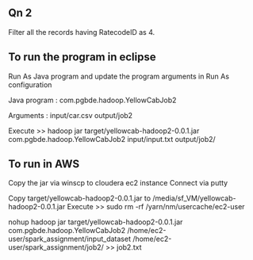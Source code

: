 
Qn 2
----
Filter all the records having RatecodeID as 4.

 
To run the program in eclipse
--

Run As Java program and update the program arguments in Run As configuration


Java program : com.pgbde.hadoop.YellowCabJob2

Arguments : input/car.csv output/job2
 
Execute >> 
hadoop jar target/yellowcab-hadoop2-0.0.1.jar com.pgbde.hadoop.YellowCabJob2 input/input.txt output/job2/
 
To run in AWS
--
Copy the jar via winscp to cloudera ec2 instance
Connect via putty

Copy target/yellowcab-hadoop2-0.0.1.jar to /media/sf_VM/yellowcab-hadoop2-0.0.1.jar
Execute >>
sudo rm -rf /yarn/nm/usercache/ec2-user

nohup hadoop jar target/yellowcab-hadoop2-0.0.1.jar com.pgbde.hadoop.YellowCabJob2  /home/ec2-user/spark_assignment/input_dataset /home/ec2-user/spark_assignment/job2/ >> job2.txt
 
